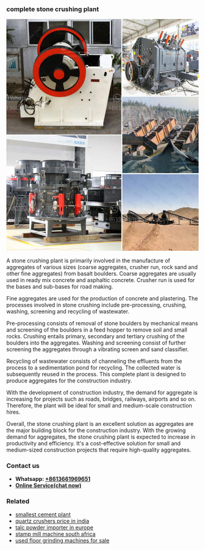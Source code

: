 <h3>complete stone crushing plant</h3><img src='1704951567.jpg' alt=''><p>A stone crushing plant is primarily involved in the manufacture of aggregates of various sizes (coarse aggregates, crusher run, rock sand and other fine aggregates) from basalt boulders. Coarse aggregates are usually used in ready mix concrete and asphaltic concrete. Crusher run is used for the bases and sub-bases for road making. </p><p>Fine aggregates are used for the production of concrete and plastering. The processes involved in stone crushing include pre-processing, crushing, washing, screening and recycling of wastewater. </p><p>Pre-processing consists of removal of stone boulders by mechanical means and screening of the boulders in a feed hopper to remove soil and small rocks. Crushing entails primary, secondary and tertiary crushing of the boulders into the aggregates. Washing and screening consist of further screening the aggregates through a vibrating screen and sand classifier. </p><p>Recycling of wastewater consists of channeling the effluents from the process to a sedimentation pond for recycling. The collected water is subsequently reused in the process. This complete plant is designed to produce aggregates for the construction industry. </p><p>With the development of construction industry, the demand for aggregate is increasing for projects such as roads, bridges, railways, airports and so on. Therefore, the plant will be ideal for small and medium-scale construction hires. </p><p>Overall, the stone crushing plant is an excellent solution as aggregates are the major building block for the construction industry. With the growing demand for aggregates, the stone crushing plant is expected to increase in productivity and efficiency. It's a cost-effective solution for small and medium-sized construction projects that require high-quality aggregates.</p><h3>Contact us</h3><ul><li><strong>Whatsapp:&nbsp;<a href="https://wa.me/8613661969651">+8613661969651</a></strong></li><li><a href="https://swt.shibang-china.com/?git&amp;zhl&amp;complete stone crushing plant"><strong>Online Service(chat now)</strong></a></li></ul><h3>Related</h3><ul><li><a href='smallest cement plant.md'>smallest cement plant</a></li><li><a href='quartz crushers price in india.md'>quartz crushers price in india</a></li><li><a href='talc powder importer in europe.md'>talc powder importer in europe</a></li><li><a href='stamp mill machine south africa.md'>stamp mill machine south africa</a></li><li><a href='used floor grinding machines for sale.md'>used floor grinding machines for sale</a></li></ul>